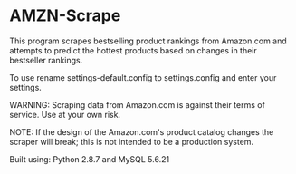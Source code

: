 AMZN-Scrape
===========

This program scrapes bestselling product rankings from Amazon.com and attempts to predict the hottest products based on changes in their bestseller rankings.

To use rename settings-default.config to settings.config and enter your settings.

WARNING: Scraping data from Amazon.com is against their terms of service. Use at your own risk.

NOTE: If the design of the Amazon.com's product catalog changes the scraper will break; this is not intended to be a production system.

Built using: Python 2.8.7 and MySQL 5.6.21
